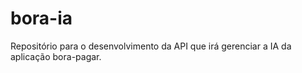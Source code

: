 # bora-ia
Repositório para o desenvolvimento  da API que irá gerenciar a IA da aplicação bora-pagar.
